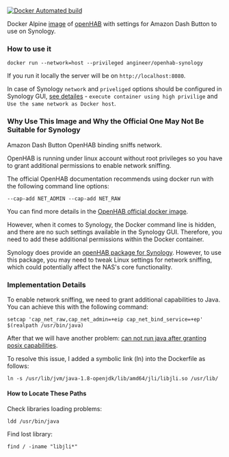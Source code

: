 [![Docker Automated build](https://img.shields.io/docker/image-size/andgineer/openhab-synology)](https://hub.docker.com/r/andgineer/openhab-synology)

Docker Alpine [image](https://cloud.docker.com/u/andgineer/repository/docker/andgineer/openhab-synology) of [openHAB](http://openhab.org/) with settings for
Amazon Dash Button to use on Synology.

### How to use it

    docker run --network=host --privileged angineer/openhab-synology
    
If you run it locally the server will be on `http://localhost:8080`.

In case of Synology `network` and `priveliged` options should be configured in Synology GUI, 
[see detailes](https://sorokin.engineer/posts/en/amazon_dash_button_hack_install.html) - `execute container using high privilige` and `Use the same network as Docker host`.

### Why Use This Image and Why the Official One May Not Be Suitable for Synology

Amazon Dash Button OpenHAB binding sniffs network.

OpenHAB is running under linux account without root privileges so you have to grant
additional permissions to enable network sniffing.

The official OpenHAB documentation recommends using docker run with the following command line options:

    --cap-add NET_ADMIN --cap-add NET_RAW

You can find more details in the [OpenHAB official docker image](https://hub.docker.com/r/openhab/openhab/#running-from-command-line).

However, when it comes to Synology, the Docker command line is hidden, 
and there are no such settings available in the Synology GUI. 
Therefore, you need to add these additional permissions within the Docker container.

Synology does provide an [openHAB package for Synology](https://docs.openhab.org/installation/synology.html). 
However, to use this package, you may need to tweak Linux settings for network sniffing, 
which could potentially affect the NAS's core functionality.

### Implementation Details

To enable network sniffing, we need to grant additional capabilities to Java. 
You can achieve this with the following command:

    setcap 'cap_net_raw,cap_net_admin=+eip cap_net_bind_service=+ep' $(realpath /usr/bin/java)

After that we will have another problem:
[can not run java after granting posix capabilities](https://bugs.java.com/view_bug.do?bug_id=7157699).

To resolve this issue, I added a symbolic link (ln) into the Dockerfile as follows:

    ln -s /usr/lib/jvm/java-1.8-openjdk/lib/amd64/jli/libjli.so /usr/lib/

#### How to Locate These Paths

Check libraries loading problems:

    ldd /usr/bin/java

Find lost library:

    find / -iname "libjli*"
